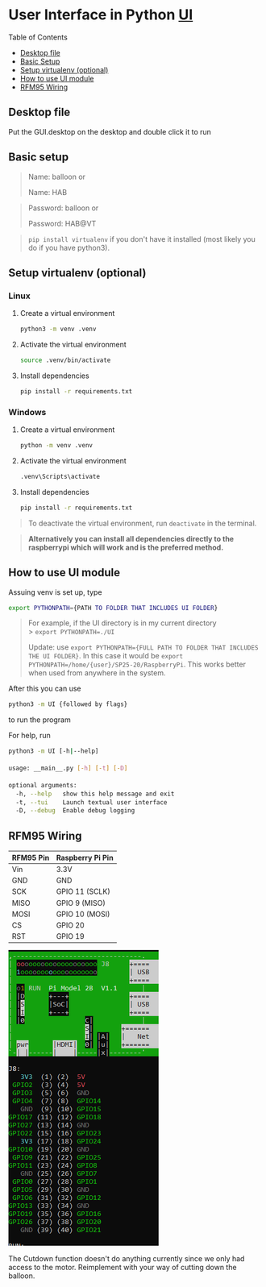 # User Interface in Python [UI](UI/)

Table of Contents

- [Desktop file](#desktop-file)
- [Basic Setup](#basic-setup)
- [Setup virtualenv (optional)](#setup-virtualenv-optional)
- [How to use UI module](#how-to-use-ui-module)
- [RFM95 Wiring](#rfm95-wiring)

## Desktop file

Put the GUI.desktop on the desktop and double click it to run

## Basic setup

> Name: balloon or
>
> Name: HAB

> Password: balloon or
>
> Password: HAB@VT

> `pip install virtualenv` if you don't have it installed (most likely you do if you have python3).

## Setup virtualenv (optional)

### Linux

1. Create a virtual environment

   ```bash
   python3 -m venv .venv
   ```

2. Activate the virtual environment

   ```bash
   source .venv/bin/activate
   ```

3. Install dependencies

   ```bash
   pip install -r requirements.txt
   ```

### Windows

1. Create a virtual environment

   ```bash
   python -m venv .venv
   ```

2. Activate the virtual environment

   ```bash
   .venv\Scripts\activate
   ```

3. Install dependencies

   ```bash
   pip install -r requirements.txt
   ```

> To deactivate the virtual environment, run `deactivate` in the terminal.

> **Alternatively you can install all dependencies directly to the raspberrypi which will work and is the preferred method.**

## How to use UI module

Assuing venv is set up, type

```bash
export PYTHONPATH={PATH TO FOLDER THAT INCLUDES UI FOLDER}
```

> For example, if the UI directory is in my current directory <br> > `export PYTHONPATH=./UI`
>
> Update: use `export PYTHONPATH={FULL PATH TO FOLDER THAT INCLUDES THE UI FOLDER}`. In this case it would be `export PYTHONPATH=/home/{user}/SP25-20/RaspberryPi`. This works better when used from anywhere in the system.

After this you can use

```bash
python3 -m UI {followed by flags}
```

to run the program

For help, run

```bash
python3 -m UI [-h|--help]

usage: __main__.py [-h] [-t] [-D]

optional arguments:
  -h, --help   show this help message and exit
  -t, --tui    Launch textual user interface
  -D, --debug  Enable debug logging
```

## RFM95 Wiring

| RFM95 Pin | Raspberry Pi Pin |
| --------- | ---------------- |
| Vin       | 3.3V             |
| GND       | GND              |
| SCK       | GPIO 11 (SCLK)   |
| MISO      | GPIO 9 (MISO)    |
| MOSI      | GPIO 10 (MOSI)   |
| CS        | GPIO 20          |
| RST       | GPIO 19          |

![Raspberry Pi 2 Model B pinout](RaspberryPi2Pinout.PNG)

The Cutdown function doesn't do anything currently since we only had access to the motor. Reimplement with your way of cutting down the balloon.

